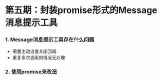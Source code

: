 # 第五期：封装promise形式的Message消息提示工具


### 1. Message消息提示工具存在什么问题

- 需要主动设置关闭回调
- 重复多次调用的情况无处理


### 2. 使用promise来改造
